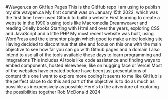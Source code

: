 #Wavgen.ca on GitHub Pages
This is the GitHub repo I am using to publish my site wavgen.ca
My first commit was on January 15th 2022, which was the first time I ever used Github to build a website
First learning to create a website in the 1990's using tools like Macromedia Dreamweaver and reading Orielly books
Starting with Html and over the years, exploring CSS and JavaScript and a little PHP
My most recent website was built, using WordPress and the elementor plugin which good to make a nice looking site
Having decided to discontinue that site and focus on this one with the main objective to see how far you can go with Github pages and a domain
I also intend to use all of the tools available these days to learn programming and integrations 
This includes AI tools like code assistance and finding ways to embed components, hosted elsewhere, like on hugging face or Vercel
Most of the websites have created before have been just presentations of content this one I want to explore more coding 
It seems to me like GitHub is the perfect place to do this and part of the objective is to do as much as possible as inexpensively as possible 
Here's to the adventure of exploring the possibilities together 
Rob McDonald 2024
